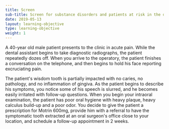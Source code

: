 ```yaml
---
title: Screen
sub-title: Screen for substance disorders and patients at risk in the dental setting 
date: 2019-05-13
layout: learning-objective
type: learning-objective
weight: 1
---
```

A 40-year old male patient presents to the clinic in acute pain. While the
dental assistant begins to take diagnostic radiographs, the patient repeatedly
dozes off. When you arrive to the operatory, the patient finishes a conversation
on the telephone, and then begins to hold his face reporting excruciating pain.

The patient's wisdom tooth is partially impacted with no caries, no pathology, and
no inflammation of gingiva. As the patient begins to describe his symptoms, you
notice some of his speech is slurred, and he becomes easily irritated with
follow-up questions. When you begin your intraoral examination, the patient has
poor oral hygiene with heavy plaque, heavy calculus build-up and a poor odor.
You decide to give the patient a prescription for Motrin 600mg, provide him
with a referral to have the symptomatic tooth extracted at an oral surgeon's
office close to your location, and schedule a follow-up appointment in 2 weeks.
